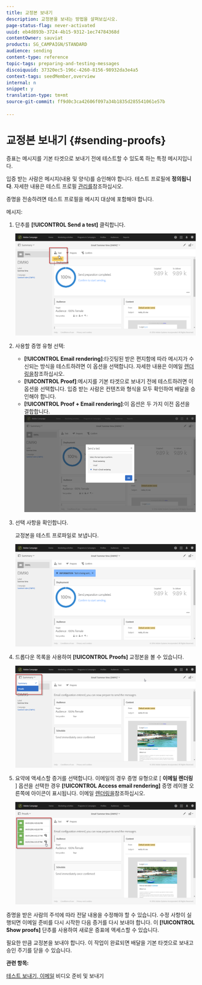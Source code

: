 ```yaml
---
title: 교정본 보내기
description: 교정본을 보내는 방법을 살펴보십시오.
page-status-flag: never-activated
uuid: eb4d893b-3724-4b15-9312-1ec74784368d
contentOwner: sauviat
products: SG_CAMPAIGN/STANDARD
audience: sending
content-type: reference
topic-tags: preparing-and-testing-messages
discoiquuid: 37320ec5-196c-4260-8156-98932da3e4a5
context-tags: seedMember,overview
internal: n
snippet: y
translation-type: tm+mt
source-git-commit: ff9d0c3ca42606f097a34b1835d285541061e57b

---
```



# 교정본 보내기 {#sending-proofs}

증표는 메시지를 기본 타겟으로 보내기 전에 테스트할 수 있도록 하는 특정 메시지입니다.

입증 받는 사람은 메시지(내용 및 양식)를 승인해야 합니다. 테스트 프로필에 **정의됩니다**. 자세한 내용은 테스트 프로필 [관리를](../../audiences/using/managing-test-profiles.md)참조하십시오.

증명을 전송하려면 테스트 프로필을 메시지 대상에 포함해야 합니다.

메시지:

1. 단추를 **[!UICONTROL Send a test]** 클릭합니다.

   ![](assets/bat_select.png)

1. 사용할 증명 유형 선택:

   * **[!UICONTROL Email rendering]**:타깃팅된 받은 편지함에 따라 메시지가 수신되는 방식을 테스트하려면 이 옵션을 선택합니다. 자세한 내용은 이메일 [렌더링을](../../sending/using/email-rendering.md)참조하십시오.
   * **[!UICONTROL Proof]**:메시지를 기본 타겟으로 보내기 전에 테스트하려면 이 옵션을 선택합니다. 입증 받는 사람은 컨텐츠와 형식을 모두 확인하여 배달을 승인해야 합니다.
   * **[!UICONTROL Proof + Email rendering]**:이 옵션은 두 가지 이전 옵션을 결합합니다.
   ![](assets/bat_select1.png)

1. 선택 사항을 확인합니다.

   교정본을 테스트 프로파일로 보냅니다.

   ![](assets/bat_select2.png)

1. 드롭다운 목록을 사용하여 **[!UICONTROL Proofs]** 교정본을 볼 수 있습니다.

   ![](assets/bat_view.png)

1. 요약에 액세스할 증거를 선택합니다. 이메일의 경우 증명 유형으로 [ **이메일 렌더링** ] 옵션을 선택한 경우 **[!UICONTROL Access email rendering]** 증명 레이블 오른쪽에 아이콘이 표시됩니다. 이메일 [렌더링을](../../sending/using/email-rendering.md)참조하십시오.

   ![](assets/bat_view2.png)

증명을 받은 사람의 주석에 따라 전달 내용을 수정해야 할 수 있습니다. 수정 사항이 실행되면 이메일 준비를 다시 시작한 다음 증거를 다시 보내야 합니다. 이 **[!UICONTROL Show proofs]** 단추를 사용하여 새로운 증표에 액세스할 수 있습니다.

필요한 만큼 교정본을 보내야 합니다. 이 작업이 완료되면 배달을 기본 타겟으로 보내고 승인 주기를 닫을 수 있습니다.

**관련 항목:**

[테스트 보내기, 이메일](https://docs.adobe.com/content/help/en/campaign-learn/campaign-standard-tutorials/getting-started/sending-test-preparing-sending-email.html) 비디오 준비 및 보내기
